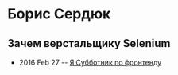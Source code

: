# Борис Сердюк

## Зачем верстальщику Selenium
- 2016 Feb 27 -- [Я.Субботник по фронтенду](https://events.yandex.ru/lib/talks/3341/)    
